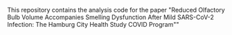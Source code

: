 This repository contains the analysis code for the paper "Reduced Olfactory Bulb Volume Accompanies Smelling Dysfunction After Mild SARS-CoV-2 Infection: The Hamburg City Health Study COVID Program""
